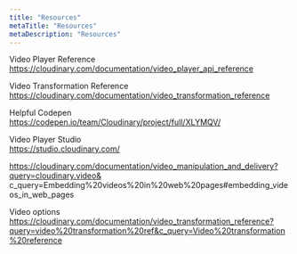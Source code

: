 ```yaml
---
title: "Resources"
metaTitle: "Resources"
metaDescription: "Resources"
---
```

 
Video Player Reference  
https://cloudinary.com/documentation/video_player_api_reference  

Video Transformation Reference  
https://cloudinary.com/documentation/video_transformation_reference  

Helpful Codepen  
https://codepen.io/team/Cloudinary/project/full/XLYMQV/  

Video Player Studio  
https://studio.cloudinary.com/  

https://cloudinary.com/documentation/video_manipulation_and_delivery?query=cloudinary.video& c_query=Embedding%20videos%20in%20web%20pages#embedding_videos_in_web_pages  

Video options 
https://cloudinary.com/documentation/video_transformation_reference?query=video%20transformation%20ref&c_query=Video%20transformation%20reference
